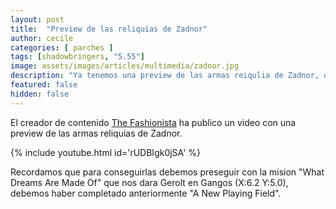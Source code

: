 ```yaml
---
layout: post
title:  "Preview de las reliquias de Zadnor"
author: cecile
categories: [ parches ]
tags: [shadowbringers, "5.55"]
image: assets/images/articles/multimedia/zadnor.jpg
description: "Ya tenemos una preview de las armas reiqulia de Zadnor, disponibles en le parche 5.55."
featured: false
hidden: false
---
```

El creador de contenido [The Fashionista](https://www.youtube.com/channel/UCthOhLPb1MBA20e56F2bnFQ) ha publico un video con una preview de las armas reliquias de Zadnor.

{% include youtube.html id='rUDBIgk0jSA' %}

Recordamos que para conseguirlas debemos preseguir con la mision "What Dreams Are Made Of" que nos dara Gerolt en Gangos (X:6.2 Y:5.0), debemos haber completado anteriormente "A New Playing Field".